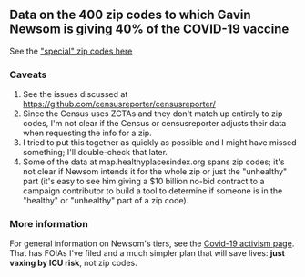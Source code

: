 ## Data on the 400 zip codes to which Gavin Newsom is giving 40% of the COVID-19 vaccine

See the ["special" zip codes here](https://24aheaddotcom.github.io/Newsom-zip-code-vaccine-tiers/)

### Caveats

1. See the issues discussed at https://github.com/censusreporter/censusreporter/
2. Since the Census uses ZCTAs and they don't match up entirely to zip codes, I'm not clear if the Census or censusreporter adjusts their data when requesting the info for a zip.
3. I tried to put this together as quickly as possible and I might have missed something; I'll double-check that later.
4. Some of the data at map.healthyplacesindex.org spans zip codes; it's not clear if Newsom intends it for the whole zip or just the "unhealthy" part (it's easy to see him giving a $10 billion no-bid contract to a campaign contributor to build a tool to determine if someone is in the "healthy" or "unhealthy" part of a zip code).

### More information

For general information on Newsom's tiers, see the [Covid-19 activism page](https://24ahead.com/s/covid19). That has FOIAs I've filed and a much simpler plan that will save lives: **just vaxing by ICU risk**, not zip codes.

